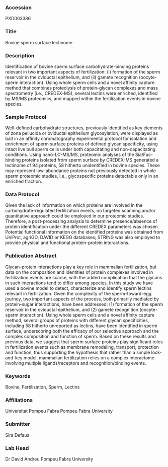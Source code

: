 ### Accession
PXD003386

### Title
Bovine sperm surface lectinome

### Description
Identification of bovine sperm surface carbohydrate-binding proteins relevant in two important aspects of fertilization: (i) formation of the sperm reservoir in the oviductal epithelium, and (ii) gamete recognition (oocyte-sperm interaction). Using whole sperm cells and a novel affinity capture method that combines proteolysis of protein-glycan complexes and mass spectrometry (i.e., CREDEX-MS), several lectins were enriched, identified by MS/MS proteomics, and mapped within the fertilization events in bovine species.

### Sample Protocol
Well-defined carbohydrate structures, previously identified as key elements of zona pellucida or oviductal epithelium glycosylation, were displayed as bait in an affinity chromatography experimental protocol for isolation and enrichment of sperm surface proteins of defined glycan specificity, using intact live bull sperm cells under both capacitating and non-capacitating conditions. Using nano-LC-MS/MS, proteomic analyses of the Sia/Fuc-binding proteins isolated from sperm surface by CREDEX-MS generated a lectinome of 94 proteins, 58 hitherto unidentified in bovine species. These may represent low-abundance proteins not previously detected in whole sperm proteomic studies, i.e., glycospecific proteins detectable only in an enriched fraction.

### Data Protocol
Given the lack of information on which proteins are involved in the carbohydrate-regulated fertilization events, no targeted scanning and/or quantitative approach could be employed in our proteomic studies. Therefore, a post-processing analysis to determine presence/absence of protein identification under the different CREDEX parameters was chosen. Potential functional information on the identified proteins was obtained from UniProt, agriGO, DAVID or KEGG databases; STRING was also employed to provide physical and functional protein-protein interactions.

### Publication Abstract
Glycan-protein interactions play a key role in mammalian fertilization, but data on the composition and identities of protein complexes involved in fertilization events are scarce, with the added complication that the glycans in such interactions tend to differ among species. In this study we have used a bovine model to detect, characterize and identify sperm lectins relevant in fertilization. Given the complexity of the sperm-toward-egg journey, two important aspects of the process, both primarily mediated by protein-sugar interactions, have been addressed: (1) formation of the sperm reservoir in the oviductal epithelium, and (2) gamete recognition (oocyte-sperm interaction). Using whole sperm cells and a novel affinity capture method, several groups of proteins with different glycan specificities, including 58 hitherto unreported as lectins, have been identified in sperm surface, underscoring both the efficacy of our selective approach and the complex composition and function of sperm. Based on these results and previous data, we suggest that sperm surface proteins play significant roles in fertilization events such as membrane remodeling, transport, protection and function, thus supporting the hypothesis that rather than a simple lock-and-key model, mammalian fertilization relies on a complex interactome involving multiple ligands/receptors and recognition/binding events.

### Keywords
Bovine, Fertilization, Sperm, Lectins

### Affiliations
Universitat Pompeu Fabra
Pompeu Fabra University

### Submitter
Sira Defaus

### Lab Head
Dr David Andreu
Pompeu Fabra University


